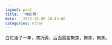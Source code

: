 ```yaml
---
layout: post
title:  "瞎折腾"
date:   2022-10-09 20:48:00
categories: other
---
```

白忙活了一年，瞎折腾，后面需要聚焦，聚焦，聚焦。